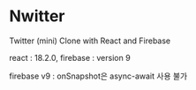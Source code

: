 # Nwitter
Twitter (mini) Clone with React and Firebase

react : 18.2.0, 
firebase : version 9

firebase v9 : onSnapshot은 async-await 사용 불가
